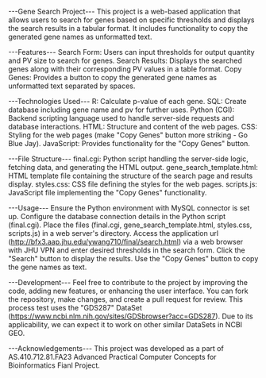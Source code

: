 ---Gene Search Project---
This project is a web-based application that allows users to search for genes based on specific thresholds and displays the search results in a tabular format. It includes functionality to copy the generated gene names as unformatted text.

---Features---
Search Form: Users can input thresholds for output quantity and PV size to search for genes.
Search Results: Displays the searched genes along with their corresponding PV values in a table format.
Copy Genes: Provides a button to copy the generated gene names as unformatted text separated by spaces.

---Technologies Used---
R: Calculate p-value of each gene.
SQL: Create database including gene name and pv for further uses.
Python (CGI): Backend scripting language used to handle server-side requests and database interactions.
HTML: Structure and content of the web pages.
CSS: Styling for the web pages (make "Copy Genes" button more striking - Go Blue Jay).
JavaScript: Provides functionality for the "Copy Genes" button.

---File Structure---
final.cgi: Python script handling the server-side logic, fetching data, and generating the HTML output.
gene_search_template.html: HTML template file containing the structure of the search page and results display.
styles.css: CSS file defining the styles for the web pages.
scripts.js: JavaScript file implementing the "Copy Genes" functionality.

---Usage---
Ensure the Python environment with MySQL connector is set up.
Configure the database connection details in the Python script (final.cgi).
Place the files (final.cgi, gene_search_template.html, styles.css, scripts.js) in a web server's directory.
Access the application url (http://bfx3.aap.jhu.edu/ywang710/final/search.html) via a web browser with JHU VPN and enter desired thresholds in the search form.
Click the "Search" button to display the results.
Use the "Copy Genes" button to copy the gene names as text.

---Development---
Feel free to contribute to the project by improving the code, adding new features, or enhancing the user interface. You can fork the repository, make changes, and create a pull request for review. 
This process test uses the "GDS287" DataSet (https://www.ncbi.nlm.nih.gov/sites/GDSbrowser?acc=GDS287). Due to its applicability, we can expect it to work on other similar DataSets in NCBI GEO.

---Acknowledgements---
This project was developed as a part of AS.410.712.81.FA23 Advanced Practical Computer Concepts for Bioinformatics Fianl Project.
